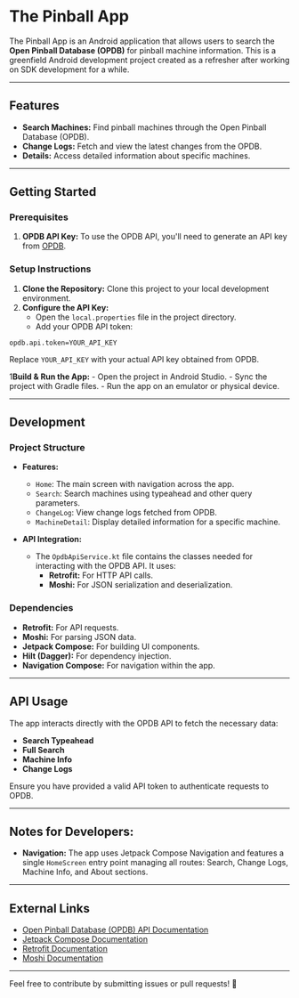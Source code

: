 # The Pinball App

The Pinball App is an Android application that allows users to search the **Open Pinball Database (OPDB)** for pinball machine information. This is a greenfield Android development project created as a refresher after working on SDK development for a while.

---

## Features

- **Search Machines:** Find pinball machines through the Open Pinball Database (OPDB).
- **Change Logs:** Fetch and view the latest changes from the OPDB.
- **Details:** Access detailed information about specific machines.

---

## Getting Started

### Prerequisites

1. **OPDB API Key:** To use the OPDB API, you'll need to generate an API key from [OPDB](https://opdb.org/api).

### Setup Instructions

1. **Clone the Repository:** Clone this project to your local development environment.
1. **Configure the API Key:**
    - Open the `local.properties` file in the project directory.
    - Add your OPDB API token:
```
opdb.api.token=YOUR_API_KEY
```

Replace `YOUR_API_KEY` with your actual API key obtained from OPDB.

1**Build & Run the App:**
    - Open the project in Android Studio.
    - Sync the project with Gradle files.
    - Run the app on an emulator or physical device.

---

## Development

### Project Structure

- **Features:**
    - `Home`: The main screen with navigation across the app.
    - `Search`: Search machines using typeahead and other query parameters.
    - `ChangeLog`: View change logs fetched from OPDB.
    - `MachineDetail`: Display detailed information for a specific machine.

- **API Integration:**
    - The `OpdbApiService.kt` file contains the classes needed for interacting with the OPDB API. It uses:
        - **Retrofit:** For HTTP API calls.
        - **Moshi:** For JSON serialization and deserialization.

### Dependencies

- **Retrofit:** For API requests.
- **Moshi:** For parsing JSON data.
- **Jetpack Compose:** For building UI components.
- **Hilt (Dagger):** For dependency injection.
- **Navigation Compose:** For navigation within the app.

---

## API Usage

The app interacts directly with the OPDB API to fetch the necessary data:

- **Search Typeahead**
- **Full Search**
- **Machine Info**
- **Change Logs**

Ensure you have provided a valid API token to authenticate requests to OPDB.

---

## Notes for Developers:

- **Navigation:** The app uses Jetpack Compose Navigation and features a single `HomeScreen` entry point managing all routes: Search, Change Logs, Machine Info, and About sections.

---

## External Links

- [Open Pinball Database (OPDB) API Documentation](https://opdb.org/api)
- [Jetpack Compose Documentation](https://developer.android.com/jetpack/compose)
- [Retrofit Documentation](https://square.github.io/retrofit/)
- [Moshi Documentation](https://github.com/square/moshi)

---

Feel free to contribute by submitting issues or pull requests! 🎉